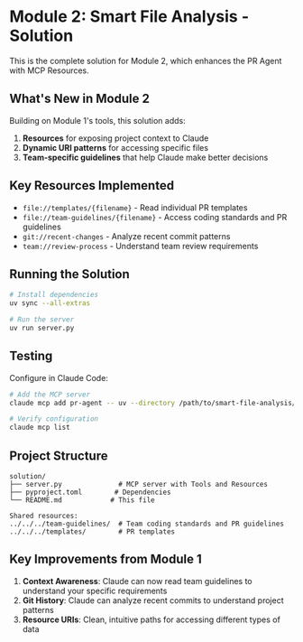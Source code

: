 # Module 2: Smart File Analysis - Solution

This is the complete solution for Module 2, which enhances the PR Agent with MCP Resources.

## What's New in Module 2

Building on Module 1's tools, this solution adds:

1. **Resources** for exposing project context to Claude
2. **Dynamic URI patterns** for accessing specific files
3. **Team-specific guidelines** that help Claude make better decisions

## Key Resources Implemented

- `file://templates/{filename}` - Read individual PR templates
- `file://team-guidelines/{filename}` - Access coding standards and PR guidelines
- `git://recent-changes` - Analyze recent commit patterns
- `team://review-process` - Understand team review requirements

## Running the Solution

```bash
# Install dependencies
uv sync --all-extras

# Run the server
uv run server.py
```

## Testing

Configure in Claude Code:
```bash
# Add the MCP server
claude mcp add pr-agent -- uv --directory /path/to/smart-file-analysis/solution run server.py

# Verify configuration
claude mcp list
```

## Project Structure

```
solution/
├── server.py              # MCP server with Tools and Resources
├── pyproject.toml        # Dependencies
└── README.md            # This file

Shared resources:
../../../team-guidelines/  # Team coding standards and PR guidelines
../../../templates/        # PR templates
```

## Key Improvements from Module 1

1. **Context Awareness**: Claude can now read team guidelines to understand your specific requirements
2. **Git History**: Claude can analyze recent commits to understand project patterns
3. **Resource URIs**: Clean, intuitive paths for accessing different types of data